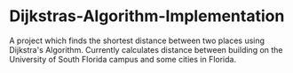 # Dijkstras-Algorithm-Implementation
A project which finds the shortest distance between two places using Dijkstra's Algorithm.
Currently calculates distance between building on the University of South Florida campus and some cities in Florida.
